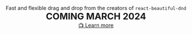 
<div align="center">
    Fast and flexible drag and drop from the creators of <code>react-beautiful-dnd</code>
    <div><font size="+2rem"><strong>COMING MARCH 2024</strong></font></div>
    <a href="https://www.youtube.com/watch?v=5SQkOyzZLHM">📺 Learn more</a>
</div>